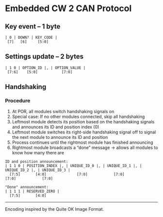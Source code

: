 # Embedded CW 2 CAN Protocol

## Key event – 1 byte 

```
| 0 | DOWN? | KEY_CODE |
 [7]   [6]     [5:0]
```

## Settings update – 2 bytes

```
| 1 0 | OPTION_ID |, | OPTION_VALUE |
 [7:6]    [5:0]           [7:0]
```

## Handshaking

### Procedure

1. At POR, all modules switch handshaking signals on
2. Special case: If no other modules connected, skip all handshaking
3. Leftmost module detects its position based on the handshaking signals and announces its ID and position index (0)
4. Leftmost module switches its right-side handshaking signal off to signal the next module to announce its ID and position
5. Process continues until the rightmost module has finished announcing
6. Rightmost module broadcasts a “done” message → allows all modules to know how many there are

```
ID and position announcement:
| 1 1 0 | POSITION_INDEX |, | UNIQUE_ID_0 |, | UNIQUE_ID_1 |, | UNIQUE_ID_2 |, | UNIQUE_ID_3 |
  [7:5]       [4:0]              [7:0]            [7:0]            [7:0]            [7:0]
```

```
"Done" announcement:
| 1 1 1 | RESERVED_ZERO |
  [7:5]       [4:0]
```

---

Encoding inspired by the Quite OK Image Format. 
